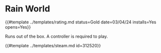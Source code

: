 # Rain World

{{#template ../templates/rating.md status=Gold date=03/04/24 installs=Yes opens=Yes}}

Runs out of the box. A controller is required to play.

{{#template ../templates/steam.md id=312520}}